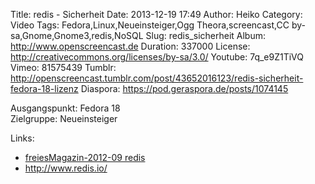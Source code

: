 Title: redis - Sicherheit
Date: 2013-12-19 17:49
Author: Heiko
Category: Video
Tags: Fedora,Linux,Neueinsteiger,Ogg Theora,screencast,CC by-sa,Gnome,Gnome3,redis,NoSQL
Slug: redis_sicherheit
Album: http://www.openscreencast.de
Duration: 337000
License: http://creativecommons.org/licenses/by-sa/3.0/
Youtube: 7q_e9Z1TiVQ
Vimeo: 81575439
Tumblr: http://openscreencast.tumblr.com/post/43652016123/redis-sicherheit-fedora-18-lizenz
Diaspora: https://pod.geraspora.de/posts/1074145

Ausgangspunkt: Fedora 18  
Zielgruppe: Neueinsteiger  

Links:

  * [freiesMagazin-2012-09 redis](http://www.freiesmagazin.de/mobil/freiesMagazin-2012-09.html#12_09_redis "Link zu freiesMagazin-2012-09" )
  * <http://www.redis.io/>

